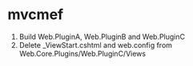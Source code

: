 mvcmef
======
1. Build Web.PluginA, Web.PluginB and Web.PluginC
2. Delete _ViewStart.cshtml and web.config from Web.Core.Plugins/Web.PluginC/Views
